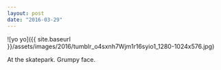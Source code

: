 ```yaml
---
layout: post
date: "2016-03-29"
---
```


![yo yo]({{ site.baseurl }}/assets/images/2016/tumblr_o4sxnh7Wjm1r16syio1_1280-1024x576.jpg)

At the skatepark. Grumpy face.
